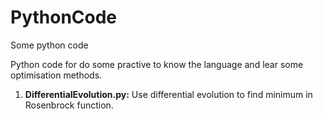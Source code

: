# PythonCode
Some python code

Python code for do some practive to know the language and lear some optimisation methods.

1. **DifferentialEvolution.py:** Use differential evolution to find minimum in Rosenbrock function. 
